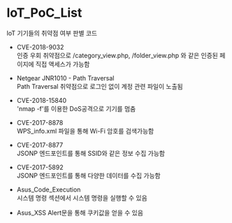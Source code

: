 # IoT_PoC_List

IoT 기기들의 취약점 여부 판별 코드

* CVE-2018-9032  
  인증 우회 취약점으로 /category_view.php, /folder_view.php 와 같은 인증된 페이지에 직접 액세스가 가능함  

* Netgear JNR1010 - Path Traversal  
  Path Traversal 취약점으로 로그인 없이 계정 관련 파일이 노출됨  

* CVE-2018-15840  
  'nmap -f'를 이용한 DoS공격으로 기기를 멈춤  
  
* CVE-2017-8878  
  WPS_info.xml 파일을 통해 Wi-Fi 암호를 검색가능함  

* CVE-2017-8877  
  JSONP 엔드포인트를 통해 SSID와 같은 정보 수집 가능함
  
* CVE-2017-5892  
  JSONP 엔드포인트를 통해 다양한 데이터를 수집 가능함  
  
* Asus_Code_Execution  
  시스템 명령 섹션에서 시스템 명령을 실행할 수 있음  
  
* Asus_XSS
  Alert문을 통해 쿠키값을 얻을 수 있음  
  
  

